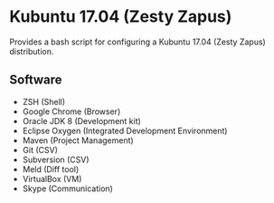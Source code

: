 # Kubuntu 17.04 (Zesty Zapus)

Provides a bash script for configuring a Kubuntu 17.04 (Zesty Zapus) distribution.


## Software
 * ZSH (Shell)
 * Google Chrome (Browser)
 * Oracle JDK 8 (Development kit)
 * Eclipse Oxygen (Integrated Development Environment)
 * Maven (Project Management)
 * Git (CSV)
 * Subversion (CSV)
 * Meld (Diff tool)
 * VirtualBox (VM)
 * Skype (Communication)
